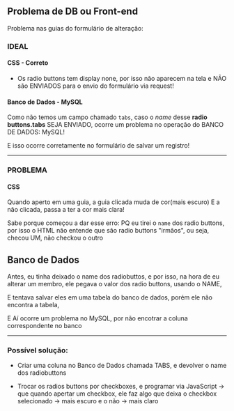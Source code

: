 
## Problema de DB ou Front-end

Problema nas guias do formulário de alteração:

### IDEAL

#### CSS - Correto

- Os radio buttons tem display none, por isso não aparecem na tela e
NÃO são ENVIADOS para o envio do formulário via request!

#### Banco de Dados - MySQL

Como não temos um campo chamado `tabs`, caso o *name* desse **radio buttons.tabs**
SEJA ENVIADO, ocorre um problema no operação do BANCO DE DADOS: MySQL!

E isso ocorre corretamente no formulário de salvar um registro!

----

### PROBLEMA

#### CSS

Quando aperto em uma guia, a guia clicada muda de cor(mais escuro)
E a não clicada, passa a ter a cor mais clara!

Sabe porque começou a dar esse erro: PQ eu tirei o `name` dos radio buttons, por 
isso o HTML não entende que são radio buttons "irmãos", ou seja, checou UM, não
checkou o outro

## Banco de Dados

Antes, eu tinha deixado o name dos radiobuttos, e por isso, 
na hora de eu alterar um membro, ele pegava o valor dos radio buttons, usando o NAME,

E tentava salvar eles em uma tabela do banco de dados, porém ele não encontra a
tabela,

E Aí ocorre um problema no MySQL, por não encotrar a coluna correspondente no banco

----

### Possível solução:

- Criar uma coluna no Banco de Dados chamada TABS, e devolver o name dos radiobuttons

- Trocar os radios buttons por checkboxes, e programar via JavaScript -> que quando apertar um checkbox, ele faz algo que deixa o checkbox selecionado -> mais escuro e o não -> mais claro